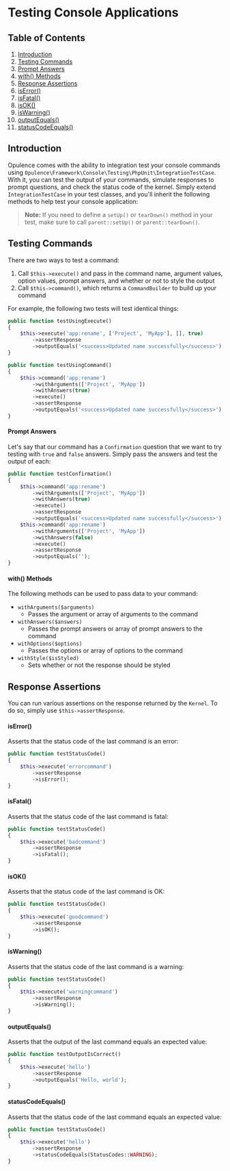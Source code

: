 # Testing Console Applications

## Table of Contents
1. [Introduction](#introduction)
2. [Testing Commands](#testing-commands)
  1. [Prompt Answers](#prompt-answers)
  2. [with() Methods](#with-methods)
3. [Response Assertions](#response-assertions)
  1. [isError()](#assert-status-code-is-error)
  2. [isFatal()](#assert-status-code-is-fatal)
  3. [isOK()](#assert-status-code-is-ok)
  4. [isWarning()](#assert-status-code-is-warning)
  5. [outputEquals()](#assert-output-equals)
  6. [statusCodeEquals()](#assert-status-code-equals)

<h2 id="introduction">Introduction</h2>

Opulence comes with the ability to integration test your console commands using `Opulence\Framework\Console\Testing\PhpUnit\IntegrationTestCase`.  With it, you can test the output of your commands, simulate responses to prompt questions, and check the status code of the kernel.  Simply extend `IntegrationTestCase` in your test classes, and you'll inherit the following methods to help test your console application:

> **Note:** If you need to define a `setUp()` or `tearDown()` method in your test, make sure to call `parent::setUp()` or `parent::tearDown()`.

<h2 id="testing-commands">Testing Commands</h2>

There are two ways to test a command:

1. Call `$this->execute()` and pass in the command name, argument values, option values, prompt answers, and whether or not to style the output
2. Call `$this->command()`, which returns a `CommandBuilder` to build up your command

For example, the following two tests will test identical things:

```php
public function testUsingExecute()
{
    $this->execute('app:rename', ['Project', 'MyApp'], [], true)
        ->assertResponse
        ->outputEquals('<success>Updated name successfully</success>');
}

public function testUsingCommand()
{
    $this->command('app:rename')
        ->withArguments(['Project', 'MyApp'])
        ->withAnswers(true)
        ->execute()
        ->assertResponse
        ->outputEquals('<success>Updated name successfully</success>');
}
```

<h4 id="prompt-answers">Prompt Answers</h4>

Let's say that our command has a `Confirmation` question that we want to try testing with `true` and `false` answers.  Simply pass the answers and test the output of each:

```php
public function testConfirmation()
{
    $this->command('app:rename')
        ->withArguments(['Project', 'MyApp'])
        ->withAnswers(true)
        ->execute()
        ->assertResponse
        ->outputEquals('<success>Updated name successfully</success>');
    $this->command('app:rename')
        ->withArguments(['Project', 'MyApp'])
        ->withAnswers(false)
        ->execute()
        ->assertResponse
        ->outputEquals('');
}
```

<h4 id="with-methods">with() Methods</h4>

The following methods can be used to pass data to your command:

* `withArguments($arguments)`
  * Passes the argument or array of arguments to the command
* `withAnswers($answers)`
  * Passes the prompt answers or array of prompt answers to the command
* `withOptions($options)`
  * Passes the options or array of options to the command
* `withStyle($isStyled)`
  * Sets whether or not the response should be styled

<h2 id="response-assertions">Response Assertions</h2>

You can run various assertions on the response returned by the `Kernel`.  To do so, simply use `$this->assertResponse`.

<h4 id="assert-status-code-is-error">isError()</h4>

Asserts that the status code of the last command is an error:

```php
public function testStatusCode()
{
    $this->execute('errorcommand')
        ->assertResponse
        ->isError();
}
```

<h4 id="assert-status-code-is-fatal">isFatal()</h4>

Asserts that the status code of the last command is fatal:

```php
public function testStatusCode()
{
    $this->execute('badcommand')
        ->assertResponse
        ->isFatal();
}
```

<h4 id="assert-status-code-is-ok">isOK()</h4>

Asserts that the status code of the last command is OK:

```php
public function testStatusCode()
{
    $this->execute('goodcommand')
        ->assertResponse
        ->isOK();
}
```

<h4 id="assert-status-code-is-warning">isWarning()</h4>

Asserts that the status code of the last command is a warning:

```php
public function testStatusCode()
{
    $this->execute('warningcommand')
        ->assertResponse
        ->isWarning();
}
```

<h4 id="assert-output-equals">outputEquals()</h4>

Asserts that the output of the last command equals an expected value:

```php
public function testOutputIsCorrect()
{
    $this->execute('hello')
        ->assertResponse
        ->outputEquals('Hello, world');
}
```

<h4 id="assert-status-code-equals">statusCodeEquals()</h4>

Asserts that the status code of the last command equals an expected value:

```php
public function testStatusCode()
{
    $this->execute('hello')
        ->assertResponse
        ->statusCodeEquals(StatusCodes::WARNING);
}
```
